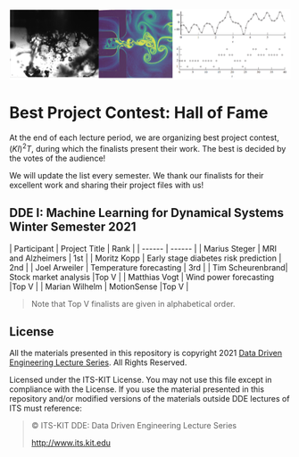 [![banner](others/images/ml2.png)](https://www.its.kit.edu/Lehrveranstaltungen_DataDrivenEngineering_I.php)

# Best Project Contest: Hall of Fame

At the end of each lecture period, we are organizing best project contest, $`(KI)^2T`$, during which the finalists present their work. The best is decided by the votes of the audience! 

We will update the list every semester. We thank our finalists for their excellent work and sharing their project files with us!

## DDE I: Machine Learning for Dynamical Systems Winter Semester 2021

| Participant | Project Title | Rank |
| ------ | ------ |
| Marius Steger | MRI and Alzheimers | 1st |
| Moritz Kopp | Early stage diabetes risk prediction | 2nd |
| Joel Arweiler | Temperature forecasting | 3rd |
| Tim Scheurenbrand| Stock market analysis |Top V |
| Matthias Vogt | Wind power forecasting |Top V |
| Marian Wilhelm | MotionSense |Top V |

> Note that Top V finalists are given in alphabetical order.


## License
All the materials presented in this repository is copyright 2021 [Data Driven Engineering Lecture Series](https://www.its.kit.edu/Lehrveranstaltungen_DataDrivenEngineering_I.php). All Rights Reserved.

Licensed under the ITS-KIT License. You may not use this file except in compliance with the License. If you use the material presented in this repository and/or modified versions of the materials outside DDE lectures of ITS must reference:

> © ITS-KIT DDE: Data Driven Engineering Lecture Series
>
> http://www.its.kit.edu
